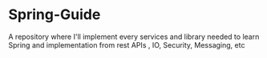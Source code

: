 # Spring-Guide
A repository where I'll implement every services and library needed to learn Spring and implementation from rest APIs , IO, Security, Messaging, etc
